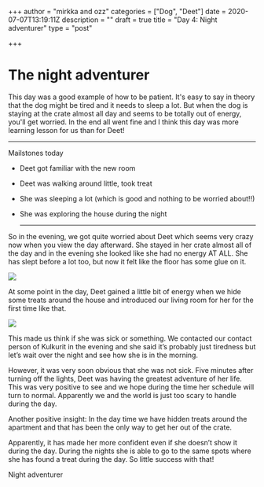 +++
author = "mirkka and ozz"
categories = ["Dog", "Deet"]
date = 2020-07-07T13:19:11Z
description = ""
draft = true
title = "Day 4: Night adventurer"
type = "post"

+++
# The night adventurer

This day was a good example of how to be patient. It's easy to say in theory that the dog might be tired and it needs to sleep a lot.  But when the dog is staying at the crate almost all day and seems to be totally out of energy, you'll get worried. In the end all went fine and I think this day was more learning lesson for us than for Deet!

***

Mailstones today

* Deet got familiar with the new room
* Deet was walking around little, took treat
* She was sleeping a lot (which is good and nothing to be worried about!!)
* She was exploring the house during the night

  ***

So in the evening, we got quite worried about Deet which seems very crazy now when you view the day afterward. She stayed in her crate almost all of the day and in the evening she looked like she had no energy AT ALL. She has slept before a lot too, but now it felt like the floor has some glue on it.

![](/images/whatsapp-image-2020-07-09-at-13-37-40.jpeg)

At some point in the day, Deet gained a little bit of energy when we hide some treats around the house and introduced our living room for her for the first time like that.

![](/images/whatsapp-image-2020-07-09-at-13-42-30.jpeg)

This made us think if she was sick or something. We contacted our contact person of Kulkurit in the evening and she said it’s probably just tiredness but let’s wait over the night and see how she is in the morning.

However, it was very soon obvious that she was not sick. Five minutes after turning off the lights, Deet was having the greatest adventure of her life. This was very positive to see and we hope during the time her schedule will turn to normal. Apparently we and the world is just too scary to handle during the day.

Another positive insight: In the day time we have hidden treats around the apartment and that has been the only way to get her out of the crate.

Apparently, it has made her more confident even if she doesn’t show it during the day. During the nights she is able to go to the same spots where she has found a treat during the day. So little success with that!

Night adventurer